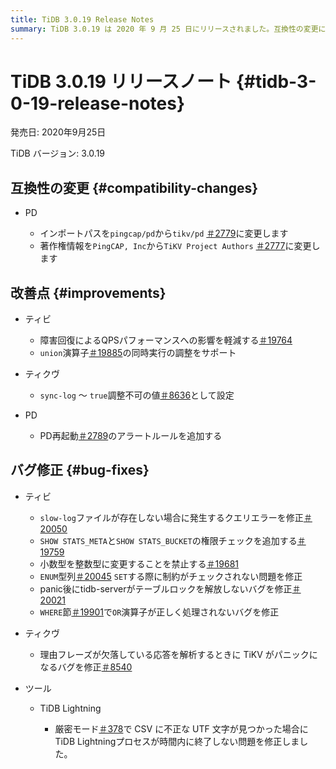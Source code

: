 ```yaml
---
title: TiDB 3.0.19 Release Notes
summary: TiDB 3.0.19 は 2020 年 9 月 25 日にリリースされました。互換性の変更には、インポート パスと著作権情報の更新が含まれます。障害回復の影響を軽減し、同時実行調整をサポートし、調整不可能な値を設定するように改善されました。クエリ エラー、権限チェック、型変更、制約チェック、テーブル ロックの解放、演算子の処理、panic解析のバグ修正が行われました。TiDB TiDB Lightningなどのツールでも、プロセス終了タイミングの修正が行われました。
---
```


# TiDB 3.0.19 リリースノート {#tidb-3-0-19-release-notes}

発売日: 2020年9月25日

TiDB バージョン: 3.0.19

## 互換性の変更 {#compatibility-changes}

-   PD

    -   インポートパスを`pingcap/pd`から`tikv/pd` [＃2779](https://github.com/pingcap/pd/pull/2779)に変更します
    -   著作権情報を`PingCAP, Inc`から`TiKV Project Authors` [＃2777](https://github.com/pingcap/pd/pull/2777)に変更します

## 改善点 {#improvements}

-   ティビ

    -   障害回復によるQPSパフォーマンスへの影響を軽減する[＃19764](https://github.com/pingcap/tidb/pull/19764)
    -   `union`演算子[＃19885](https://github.com/pingcap/tidb/pull/19885)の同時実行の調整をサポート

-   ティクヴ

    -   `sync-log` ～ `true`調整不可の値[＃8636](https://github.com/tikv/tikv/pull/8636)として設定

-   PD

    -   PD再起動[＃2789](https://github.com/pingcap/pd/pull/2789)のアラートルールを追加する

## バグ修正 {#bug-fixes}

-   ティビ

    -   `slow-log`ファイルが存在しない場合に発生するクエリエラーを修正[＃20050](https://github.com/pingcap/tidb/pull/20050)
    -   `SHOW STATS_META`と`SHOW STATS_BUCKET`の権限チェックを追加する[＃19759](https://github.com/pingcap/tidb/pull/19759)
    -   小数型を整数型に変更することを禁止する[＃19681](https://github.com/pingcap/tidb/pull/19681)
    -   `ENUM`型列[＃20045](https://github.com/pingcap/tidb/pull/20045) `SET`する際に制約がチェックされない問題を修正
    -   panic後にtidb-serverがテーブルロックを解放しないバグを修正[＃20021](https://github.com/pingcap/tidb/pull/20021)
    -   `WHERE`節[＃19901](https://github.com/pingcap/tidb/pull/19901)で`OR`演算子が正しく処理されないバグを修正

-   ティクヴ

    -   理由フレーズが欠落している応答を解析するときに TiKV がパニックになるバグを修正[＃8540](https://github.com/tikv/tikv/pull/8540)

-   ツール

    -   TiDB Lightning

        -   厳密モード[＃378](https://github.com/pingcap/tidb-lightning/pull/378)で CSV に不正な UTF 文字が見つかった場合にTiDB Lightningプロセスが時間内に終了しない問題を修正しました。
